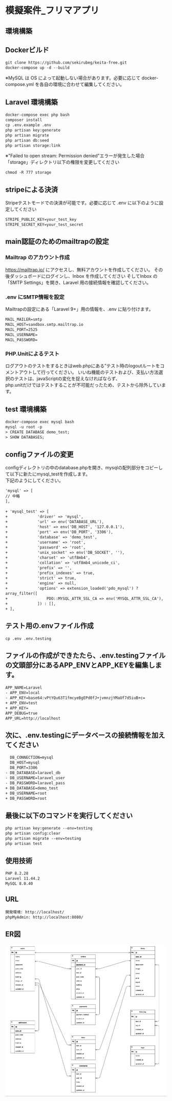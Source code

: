 
# 模擬案件_フリマアプリ

## 環境構築

## Dockerビルド

```
git clone https://github.com/sekirubeg/keita-free.git
docker-compose up -d --build
```

※MySQL は OS によって起動しない場合があります。必要に応じて docker-compose.yml を各自の環境に合わせて編集してください。

## Laravel 環境構築

```
docker-compose exec php bash
composer install
cp .env.example .env
php artisan key:generate
php artisan migrate
php artisan db:seed
php artisan storage:link
```
※"Failed to open stream: Permission denied"エラーが発生した場合
「storage」ディレクトリ以下の権限を変更してください
```
chmod -R 777 storage
```
## stripeによる決済
Stripeテストモードでの決済が可能です。必要に応じて .env に以下のように設定してください

```
STRIPE_PUBLIC_KEY=your_test_key
STRIPE_SECRET_KEY=your_test_secret
```
## main認証のためのmailtrapの設定

### Mailtrap のアカウント作成

https://mailtrap.io/ にアクセスし、無料アカウントを作成してください。
その後ダッシュボードにログインし、Inbox を作成してください
そしてInbox の「SMTP Settings」を開き、Laravel 用の接続情報を確認してください。

### .env にSMTP情報を設定
Mailtrapの設定にある「Laravel 9+」用の情報を、.env に貼り付けます。
```
MAIL_MAILER=smtp
MAIL_HOST=sandbox.smtp.mailtrap.io
MAIL_PORT=2525
MAIL_USERNAME=
MAIL_PASSWORD=
```
### PHP.Unitによるテスト
ログアウトのテストをするときはweb.phpにある”テスト時のlogoutルートをコメントアウトして行ってください。
いいね機能のテストおよび、支払い方法選択のテストは、javaScriptの変化を捉えなければならず、<br>
php.unitだけではテストすることが不可能だったため、テストから除外しています。

## test 環境構築
```
docker-compose exec mysql bash
mysql -u root -p
> CREATE DATABASE demo_test;
> SHOW DATABASES;
```
## configファイルの変更　
configディレクトリの中のdatabase.phpを開き、mysqlの配列部分をコピーして以下に新たにmysql_testを作成します。<br>
下記のようにしてください。
```
'mysql' => [
// 中略
],

+ 'mysql_test' => [
+             'driver' => 'mysql',
+             'url' => env('DATABASE_URL'),
+             'host' => env('DB_HOST', '127.0.0.1'),
+             'port' => env('DB_PORT', '3306'),
+             'database' => 'demo_test',
+             'username' => 'root',
+             'password' => 'root',
+             'unix_socket' => env('DB_SOCKET', ''),
+             'charset' => 'utf8mb4',
+             'collation' => 'utf8mb4_unicode_ci',
+             'prefix' => '',
+             'prefix_indexes' => true,
+             'strict' => true,
+             'engine' => null,
+             'options' => extension_loaded('pdo_mysql') ? array_filter([
+                 PDO::MYSQL_ATTR_SSL_CA => env('MYSQL_ATTR_SSL_CA'),
+             ]) : [],
+ ],
```
## テスト用の.envファイル作成
```
cp .env .env.testing
```
## ファイルの作成ができたたら、.env.testingファイルの文頭部分にあるAPP_ENVとAPP_KEYを編集します。
```
APP_NAME=Laravel
- APP_ENV=local
- APP_KEY=base64:vPtYQu63T1fmcyeBgEPd0fJ+jvmnzjYMaUf7d5iuB+c=
+ APP_ENV=test
+ APP_KEY=
APP_DEBUG=true
APP_URL=http://localhost
```
## 次に、.env.testingにデータベースの接続情報を加えてください
```
  DB_CONNECTION=mysql
  DB_HOST=mysql
  DB_PORT=3306
- DB_DATABASE=laravel_db
- DB_USERNAME=laravel_user
- DB_PASSWORD=laravel_pass
+ DB_DATABASE=demo_test
+ DB_USERNAME=root
+ DB_PASSWORD=root
```
## 最後に以下のコマンドを実行してください

```
php artisan key:generate --env=testing
php artisan config:clear
php artisan migrate --env=testing
php artisan test
```

## 使用技術
```
PHP 8.2.28
Laravel 11.44.2
MySQL 8.0.40
```
## URL
```
開発環境: http://localhost/
phpMyAdmin: http://localhost:8080/
```
## ER図
![ER図](src/ER.png)
